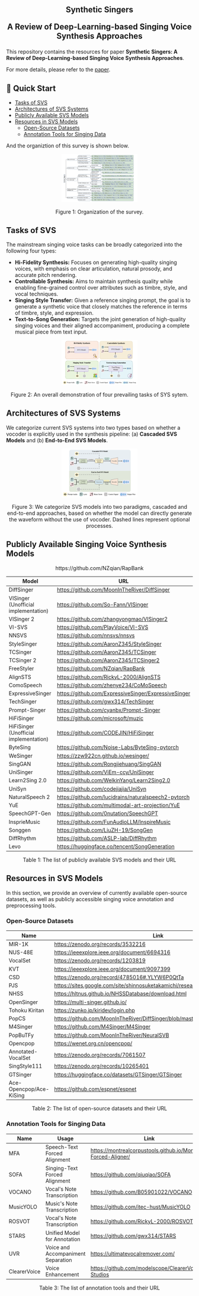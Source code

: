 <div align="center">
<h2>
Synthetic Singers
    
A Review of Deep-Learning-based Singing Voice Synthesis Approaches
</h2>
</div>

This repository contains the resources for paper **Synthetic Singers: A Review of Deep-Learning-based Singing Voice Synthesis Approaches**.

For more details, please refer to the [paper]().

## 🚀 Quick Start

- [Tasks of SVS](#tasks-of-svs)
- [Architectures of SVS Systems](#architectures-of-svs-systems)
- [Publicly Available SVS Models](#publicly-available-singing-voice-synthesis-models)
- [Resources in SVS Models](#resources-in-svs-models)
  - [Open-Source Datasets](#open-source-datasets)
  - [Annotation Tools for Singing Data](#annotation-tools-for-singing-data)

And the organiztion of this survey is shown below. 

<div align='center'>
<img src="figure/organization.png" alt="img1-organization" style="zoom: 20%;" />

Figure 1: Organization of the survey.
</div>

## Tasks of SVS

The mainstream singing voice tasks can be broadly categorized into the following four types:

* **Hi-Fidelity Synthesis:** Focuses on generating high-quality singing voices, with emphasis on clear articulation, natural prosody, and accurate pitch rendering.
* **Controllable Synthesis:** Aims to maintain synthesis quality while enabling fine-grained control over attributes such as timbre, style, and vocal techniques.
* **Singing Style Transfer:** Given a reference singing prompt, the goal is to generate a synthetic voice that closely matches the reference in terms of timbre, style, and expression.
* **Text-to-Song Generation:** Targets the joint generation of high-quality singing voices and their aligned accompaniment, producing a complete musical piece from text input.


<div align='center'>
<img src="figure/tasks.png" alt="img2-tasks" style="zoom: 20%;" />

Figure 2: An overall demonstration of four prevailing tasks of SYS sytem.
</div>

## Architectures of SVS Systems

We categorize current SVS systems into two types based on whether a vocoder is explicitly used in the synthesis pipeline: (a) **Cascaded SVS Models** and (b) **End-to-End SVS Models**.

<div align='center'>
<img src="figure/arch.png" alt="img3-architecture" style="zoom: 20%;" />

Figure 3: We categorize SVS models into two paradigms, cascaded and end-to-end approaches, based on whether the
model can directly generate the waveform without the use of vocoder. Dashed lines represent optional processes.
</div>

## Publicly Available Singing Voice Synthesis Models

<div align='center'>
<table>
    <thead>
        <tr>
            <th>Model</th>
            <th>URL</th>
        </tr>
    </thead>
    <tbody>
        <tr>
            <td>DiffSinger</td>
            <td><a href="https://github.com/MoonInTheRiver/DiffSinger">https://github.com/MoonInTheRiver/DiffSinger</a></td>
        </tr>
        <tr>
            <td>VISinger (Unofficial implementation)</td>
            <td><a href="https://github.com/So-Fann/VISinger">https://github.com/So-Fann/VISinger</a></td>
        </tr>
        <tr>
            <td>VISinger 2</td>
            <td><a href="https://github.com/zhangyongmao/VISinger2">https://github.com/zhangyongmao/VISinger2</a></td>
        </tr>
        <tr>
            <td>VI-SVS</td>
            <td><a href="https://github.com/PlayVoice/VI-SVS">https://github.com/PlayVoice/VI-SVS</a></td>
        </tr>
        <tr>
            <td>NNSVS</td>
            <td><a href="https://github.com/nnsvs/nnsvs">https://github.com/nnsvs/nnsvs</a></td>
        </tr>
        <tr>
            <td>StyleSinger</td>
            <td><a href="https://github.com/AaronZ345/StyleSinger">https://github.com/AaronZ345/StyleSinger</a></td>
        </tr>
        https://github.com/NZqian/RapBank
        <tr>
            <td>TCSinger</td>
            <td><a href="https://github.com/AaronZ345/TCSinger">https://github.com/AaronZ345/TCSinger</a></td>
        </tr>
        <tr>
            <td>TCSinger 2</td>
            <td><a href="https://github.com/AaronZ345/TCSinger2">https://github.com/AaronZ345/TCSinger2</a></td>
        </tr>
        <tr>
            <td>FreeStyler</td>
            <td><a href="https://github.com/NZqian/RapBank">https://github.com/NZqian/RapBank</a></td>
        </tr>
        <tr>
            <td>AlignSTS</td>
            <td><a href="https://github.com/RickyL-2000/AlignSTS">https://github.com/RickyL-2000/AlignSTS</a></td>
        </tr>
        <tr>
            <td>ComoSpeech</td>
            <td><a href="https://github.com/zhenye234/CoMoSpeech">https://github.com/zhenye234/CoMoSpeech</a></td>
        </tr>
       <tr>
            <td>ExpressiveSinger</td>
            <td><a href="https://github.com/ExpressiveSinger/ExpressiveSinger">https://github.com/ExpressiveSinger/ExpressiveSinger</a></td>
        </tr>
        <tr>
            <td>TechSinger</td>
            <td><a href="https://github.com/gwx314/TechSinger">https://github.com/gwx314/TechSinger</a></td>
        </tr>
        <tr>
            <td>Prompt-Singer</td>
            <td><a href="https://github.com/cyanbx/Prompt-Singer">https://github.com/cyanbx/Prompt-Singer</a></td>
        </tr>
        <tr>
            <td>HiFiSinger</td>
            <td><a href="https://github.com/microsoft/muzic">https://github.com/microsoft/muzic</a></td>
        </tr>
        <tr>
            <td>HiFiSinger (Unofficial implementation)</td>
            <td><a href="https://github.com/CODEJIN/HiFiSinger">https://github.com/CODEJIN/HiFiSinger</a></td>
        </tr>
        <tr>
            <td>ByteSing</td>
            <td><a href="https://github.com/Noise-Labs/ByteSing-pytorch">https://github.com/Noise-Labs/ByteSing-pytorch</a></td>
        </tr>
        <tr>
            <td>WeSinger</td>
            <td><a href="https://zzw922cn.github.io/wesinger/">https://zzw922cn.github.io/wesinger/</a></td>
        </tr>
        <tr>
            <td>SingGAN</td>
            <td><a href="https://github.com/Rongjiehuang/SingGAN">https://github.com/Rongjiehuang/SingGAN</a></td>
        </tr>
        <tr>
            <td>UniSinger</td>
            <td><a href="https://github.com/ViEm-ccy/UniSinger">https://github.com/ViEm-ccy/UniSinger</a></td>
        </tr>
        <tr>
            <td>Learn2Sing 2.0</td>
            <td><a href="https://github.com/WelkinYang/Learn2Sing2.0">https://github.com/WelkinYang/Learn2Sing2.0</a></td>
        </tr>
        <tr>
            <td>UniSyn</td>
            <td><a href="https://github.com/codejiajia/UniSyn">https://github.com/codejiajia/UniSyn</a></td>
        </tr>
        <tr>
            <td>NaturalSpeech 2</td>
            <td><a href="https://github.com/lucidrains/naturalspeech2-pytorch">https://github.com/lucidrains/naturalspeech2-pytorch</a></td>
        </tr>
        <tr>
            <td>YuE</td>
            <td><a href="https://github.com/multimodal-art-projection/YuE">https://github.com/multimodal-art-projection/YuE</a></td>
        </tr>
        <tr>
            <td>SpeechGPT-Gen</td>
            <td><a href="https://github.com/0nutation/SpeechGPT">https://github.com/0nutation/SpeechGPT</a></td>
        </tr>
       <tr>
            <td>InsprieMusic</td>
            <td><a href="https://github.com/FunAudioLLM/InspireMusic">https://github.com/FunAudioLLM/InspireMusic</a></td>
        </tr>
        <tr>
            <td>Songgen</td>
            <td><a href="https://github.com/LiuZH-19/SongGen">https://github.com/LiuZH-19/SongGen</a></td>
        </tr>
        <tr>
            <td>DiffRhythm</td>
            <td><a href="https://github.com/ASLP-lab/DiffRhythm">https://github.com/ASLP-lab/DiffRhythm</a></td>
        </tr>
        <tr>
            <td>Levo</td>
            <td><a href="https://huggingface.co/tencent/SongGeneration">https://huggingface.co/tencent/SongGeneration</a></td>
        </tr>
    </tbody>
</table>

Table 1: The list of publicly available SVS models and their URL
</div>

## Resources in SVS Models

In this section, we provide an overview of currently available open-source datasets, as well as publicly accessible singing voice annotation and preprocessing tools.

### Open-Source Datasets

| Name | Link |
|--------------------|------------------------------------------------------------------------------|
| MIR-1K             | https://zenodo.org/records/3532216                                           |
| NUS-48E            | https://ieeexplore.ieee.org/document/6694316                                 |
| VocalSet           | https://zenodo.org/records/1203819                                           |
| KVT                | https://ieeexplore.ieee.org/document/9097399                                 |
| CSD                | https://zenodo.org/record/4785016#.YLYW6P0QtTa                               |
| PJS                | https://sites.google.com/site/shinnosuketakamichi/research-topics/pjs_corpus |
| NHSS               | https://hltnus.github.io/NHSSDatabase/download.html                          |
| OpenSinger         | https://multi-singer.github.io/                                              |
| Tohoku Kiritan     | https://zunko.jp/kiridev/login.php                                           |
| PopCS              | https://github.com/MoonInTheRiver/DiffSinger/blob/master/resources/apply_form.md |
| M4Singer           | https://github.com/M4Singer/M4Singer                                         |
| PopBuTFy           | https://github.com/MoonInTheRiver/NeuralSVB                                  |
| Opencpop           | https://wenet.org.cn/opencpop/                                               |
| Annotated-VocalSet | https://zenodo.org/records/7061507                                           |
| SingStyle111       | https://zenodo.org/records/10265401                                          |
| GTSinger           | https://huggingface.co/datasets/GTSinger/GTSinger                            |
| Ace-Opencpop/Ace-KiSing | https://github.com/espnet/espnet                                        |

<div align='center'>
Table 2: The list of open-source datasets and their URL
</div>

### Annotation Tools for Singing Data

| Name     | Usage                          | Link |
|----------|--------------------------------|------|
| MFA      | Speech-Text Forced Alignment   | https://montrealcorpustools.github.io/Montreal-Forced-Aligner/    |
| SOFA     | Singing-Text Forced Alignment  |  https://github.com/qiuqiao/SOFA  |
| VOCANO   | Vocal's Note Transcription     | https://github.com/B05901022/VOCANO  |
| MusicYOLO| Music's Note Transcription     |  https://github.com/itec-hust/MusicYOLO  |
| ROSVOT   | Vocal's Note Transcription     | https://github.com/RickyL-2000/ROSVOT   |
| STARS    | Unified Model for Annotation   | https://github.com/gwx314/STARS  |
| UVR |  Voice and Accompaniment Separation | https://ultimatevocalremover.com/ |
| ClearerVoice | Voice Enhancement | https://github.com/modelscope/ClearerVoice-Studios |

<div align='center'>
Table 3: The list of annotation tools and their URL
</div>
